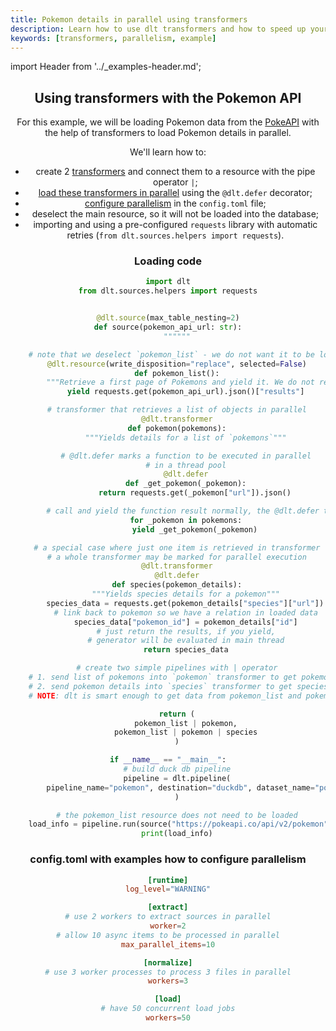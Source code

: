 ```yaml
---
title: Pokemon details in parallel using transformers
description: Learn how to use dlt transformers and how to speed up your loads with parallelism
keywords: [transformers, parallelism, example]
---
```


import Header from '../_examples-header.md';

<Header
    intro="In this example, you will learn how to load a list of Pokemon from the PokeAPI and with the help of dlt transformers
    automatically query additional data per retrieved Pokemon. You will also learn how to harness parallelism with a thread pool."
    slug="transformer"
    run_file="pokemon" />


## Using transformers with the Pokemon API

For this example, we will be loading Pokemon data from the [PokeAPI](https://pokeapi.co/) with the help of transformers to load
Pokemon details in parallel.

We'll learn how to:
- create 2 [transformers](../../general-usage/resource.md#feeding-data-from-one-resource-into-another) and connect them to a resource with the pipe operator `|`;
- [load these transformers in parallel](../../reference/performance.md#parallelism) using the `@dlt.defer` decorator;
- [configure parallelism](../../reference/performance.md#parallel-pipeline-config-example) in the `config.toml` file;
- deselect the main resource, so it will not be loaded into the database;
- importing and using a pre-configured `requests` library with automatic retries (`from dlt.sources.helpers import requests`).

### Loading code

<!--@@@DLT_SNIPPET_START ./code/pokemon-snippets.py::example-->
```py
import dlt
from dlt.sources.helpers import requests


@dlt.source(max_table_nesting=2)
def source(pokemon_api_url: str):
    """"""

    # note that we deselect `pokemon_list` - we do not want it to be loaded
    @dlt.resource(write_disposition="replace", selected=False)
    def pokemon_list():
        """Retrieve a first page of Pokemons and yield it. We do not retrieve all the pages in this example"""
        yield requests.get(pokemon_api_url).json()["results"]

    # transformer that retrieves a list of objects in parallel
    @dlt.transformer
    def pokemon(pokemons):
        """Yields details for a list of `pokemons`"""

        # @dlt.defer marks a function to be executed in parallel
        # in a thread pool
        @dlt.defer
        def _get_pokemon(_pokemon):
            return requests.get(_pokemon["url"]).json()

        # call and yield the function result normally, the @dlt.defer takes care of parallelism
        for _pokemon in pokemons:
            yield _get_pokemon(_pokemon)

    # a special case where just one item is retrieved in transformer
    # a whole transformer may be marked for parallel execution
    @dlt.transformer
    @dlt.defer
    def species(pokemon_details):
        """Yields species details for a pokemon"""
        species_data = requests.get(pokemon_details["species"]["url"]).json()
        # link back to pokemon so we have a relation in loaded data
        species_data["pokemon_id"] = pokemon_details["id"]
        # just return the results, if you yield,
        # generator will be evaluated in main thread
        return species_data

    # create two simple pipelines with | operator
    # 1. send list of pokemons into `pokemon` transformer to get pokemon details
    # 2. send pokemon details into `species` transformer to get species details
    # NOTE: dlt is smart enough to get data from pokemon_list and pokemon details once

    return (
        pokemon_list | pokemon,
        pokemon_list | pokemon | species
    )

if __name__ == "__main__":
    # build duck db pipeline
    pipeline = dlt.pipeline(
        pipeline_name="pokemon", destination="duckdb", dataset_name="pokemon_data"
    )

    # the pokemon_list resource does not need to be loaded
    load_info = pipeline.run(source("https://pokeapi.co/api/v2/pokemon"))
    print(load_info)
```
<!--@@@DLT_SNIPPET_END ./code/pokemon-snippets.py::example-->


### config.toml with examples how to configure parallelism
<!--@@@DLT_SNIPPET_START ./code/.dlt/config.toml::example-->
```toml
[runtime]
log_level="WARNING"

[extract]
# use 2 workers to extract sources in parallel
worker=2
# allow 10 async items to be processed in parallel
max_parallel_items=10

[normalize]
# use 3 worker processes to process 3 files in parallel
workers=3

[load]
# have 50 concurrent load jobs
workers=50
```
<!--@@@DLT_SNIPPET_END ./code/.dlt/config.toml::example-->
